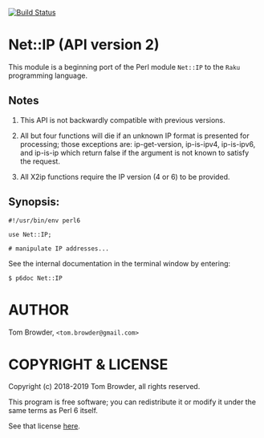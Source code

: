 [![Build Status](https://travis-ci.org/tbrowder/Net-IP-Perl6.svg?branch=master)](https://travis-ci.org/tbrowder/Net-IP-Perl6)

# Net::IP (API version 2)

This module is a beginning port of the Perl module `Net::IP` to the
`Raku` programming language.

## Notes

1. This API is not backwardly compatible with previous versions.

2. All but four functions will die if an unknown IP format is presented
for processing; those exceptions are: ip-get-version, ip-is-ipv4, ip-is-ipv6, and ip-is-ip
which return false if the argument is not known to satisfy the request. 

3. All X2ip functions require the IP version (4 or 6) to
be provided.

## Synopsis:

```
#!/usr/bin/env perl6

use Net::IP;

# manipulate IP addresses...
```

See the internal documentation in the terminal window by entering:

```
$ p6doc Net::IP
```

AUTHOR
======

Tom Browder, `<tom.browder@gmail.com>`

COPYRIGHT & LICENSE
===================

Copyright (c) 2018-2019 Tom Browder, all rights reserved.

This program is free software; you can redistribute it or modify
it under the same terms as Perl 6 itself.

See that license [here](./LICENSE).
